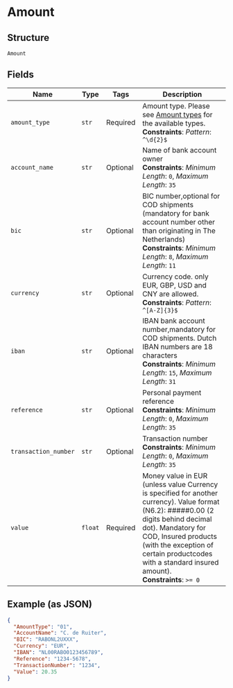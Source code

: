 
# Amount

## Structure

`Amount`

## Fields

| Name | Type | Tags | Description |
|  --- | --- | --- | --- |
| `amount_type` | `str` | Required | Amount type. Please see [Amount types](https://developer.postnl.nl/docs/#/http/reference-data/reference-codes/amount-types) for the available types.<br>**Constraints**: *Pattern*: `^\d{2}$` |
| `account_name` | `str` | Optional | Name of bank account owner<br>**Constraints**: *Minimum Length*: `0`, *Maximum Length*: `35` |
| `bic` | `str` | Optional | BIC number,optional for COD shipments (mandatory for bank account number other than originating in The Netherlands)<br>**Constraints**: *Minimum Length*: `8`, *Maximum Length*: `11` |
| `currency` | `str` | Optional | Currency code. only EUR, GBP, USD and CNY are allowed.<br>**Constraints**: *Pattern*: `^[A-Z]{3}$` |
| `iban` | `str` | Optional | IBAN bank account number,mandatory for COD shipments. Dutch IBAN numbers are 18 characters<br>**Constraints**: *Minimum Length*: `15`, *Maximum Length*: `31` |
| `reference` | `str` | Optional | Personal payment reference<br>**Constraints**: *Minimum Length*: `0`, *Maximum Length*: `35` |
| `transaction_number` | `str` | Optional | Transaction number<br>**Constraints**: *Minimum Length*: `0`, *Maximum Length*: `35` |
| `value` | `float` | Required | Money value in EUR (unless value Currency is specified for another currency). Value format (N6.2): #####0.00 (2 digits behind decimal dot). Mandatory for COD, Insured products (with the exception of certain productcodes with a standard insured amount).<br>**Constraints**: `>= 0` |

## Example (as JSON)

```json
{
  "AmountType": "01",
  "AccountName": "C. de Ruiter",
  "BIC": "RABONL2UXXX",
  "Currency": "EUR",
  "IBAN": "NL00RABO0123456789",
  "Reference": "1234-5678",
  "TransactionNumber": "1234",
  "Value": 20.35
}
```

